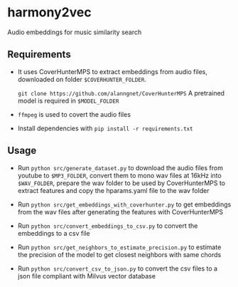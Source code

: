 # harmony2vec
Audio embeddings for music similarity search

## Requirements

- It uses CoverHunterMPS to extract embeddings from audio files, downloaded on folder `$COVERHUNTER_FOLDER`.

    `git clone https://github.com/alanngnet/CoverHunterMPS`
     A pretrained model is required in `$MODEL_FOLDER`
- `ffmpeg` is used to covert the audio files
- Install dependencies with `pip install -r requirements.txt`

## Usage
- Run `python src/generate_dataset.py` to download the audio files from youtube to `$MP3_FOLDER`, convert them to mono wav files at 16kHz into `$WAV_FOLDER`, prepare the wav folder to be used by CoverHunterMPS to extract features and copy the hparams.yaml file to the wav folder
- Run `python src/get_embeddings_with_coverhunter.py` to get embeddings from the wav files after generating the features with CoverHunterMPS

- Run `python src/convert_embeddings_to_csv.py` to convert the embeddings to a csv file

- Run `python src/get_neighbors_to_estimate_precision.py` to estimate the precision of the model to get closest neighbors with same chords

- Run `python src/convert_csv_to_json.py` to convert the csv files to a json file compliant with Milvus vector database

